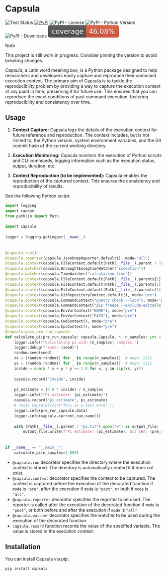 # Capsula

![Test Status](https://github.com/shunichironomura/capsula/workflows/Test/badge.svg?event=push&branch=main)
[![PyPI](https://img.shields.io/pypi/v/capsula)](https://pypi.org/project/capsula/)
![PyPI - License](https://img.shields.io/pypi/l/capsula)
![PyPI - Python Version](https://img.shields.io/pypi/pyversions/capsula)
![PyPI - Downloads](https://img.shields.io/pypi/dm/capsula)
![Coverage Status](coverage/badge.svg?dummy=8484744)

> [!NOTE]
> This project is still work in progress. Consider pinning the version to avoid breaking changes.

*Capsula*, a Latin word meaning *box*, is a Python package designed to help researchers and developers easily capture and reproduce their command execution context. The primary aim of Capsula is to tackle the reproducibility problem by providing a way to capture the execution context at any point in time, preserving it for future use. This ensures that you can reproduce the exact conditions of past command execution, fostering reproducibility and consistency over time.

## Usage

1. **Context Capture:** Capsula logs the details of the execution context for future reference and reproduction. The context includes, but is not limited to, the Python version, system environment variables, and the Git commit hash of the current working directory.

2. **Execution Monitoring:** Capsula monitors the execution of Python scripts and CLI commands, logging information such as the execution status, output, duration, etc.

3. **Context Reproduction (to be implemented):** Capsula enables the reproduction of the captured context. This ensures the consistency and reproducibility of results.

See the following Python script:

```python
import logging
import random
from pathlib import Path

import capsula

logger = logging.getLogger(__name__)


@capsula.run()
@capsula.reporter(capsula.JsonDumpReporter.default(), mode="all")
@capsula.context(capsula.FileContext.default(Path(__file__).parent / "pi.txt", move=True), mode="post")
@capsula.watcher(capsula.UncaughtExceptionWatcher("Exception"))
@capsula.watcher(capsula.TimeWatcher("calculation_time"))
@capsula.context(capsula.FileContext.default(Path(__file__).parents[1] / "pyproject.toml", copy=True), mode="pre")
@capsula.context(capsula.FileContext.default(Path(__file__).parents[1] / "poetry.lock", copy=True), mode="pre")
@capsula.context(capsula.FileContext.default(Path(__file__).parents[1] / "requirements.txt", move=True), mode="pre")
@capsula.context(capsula.GitRepositoryContext.default(), mode="pre")
@capsula.context(capsula.CommandContext("poetry check --lock"), mode="pre")
@capsula.context(capsula.CommandContext("pip freeze --exclude-editable > requirements.txt"), mode="pre")
@capsula.context(capsula.EnvVarContext("HOME"), mode="pre")
@capsula.context(capsula.EnvVarContext("PATH"), mode="pre")
@capsula.context(capsula.CwdContext(), mode="pre")
@capsula.context(capsula.CpuContext(), mode="pre")
@capsula.pass_pre_run_capsule
def calculate_pi(pre_run_capsule: capsula.Capsule, *, n_samples: int = 1_000, seed: int = 42) -> None:
    logger.info(f"Calculating pi with {n_samples} samples.")
    logger.debug(f"Seed: {seed}")
    random.seed(seed)
    xs = (random.random() for _ in range(n_samples))  # noqa: S311
    ys = (random.random() for _ in range(n_samples))  # noqa: S311
    inside = sum(x * x + y * y <= 1.0 for x, y in zip(xs, ys))

    capsula.record("inside", inside)

    pi_estimate = (4.0 * inside) / n_samples
    logger.info(f"Pi estimate: {pi_estimate}")
    capsula.record("pi_estimate", pi_estimate)
    # raise CapsulaError("This is a test error.")
    logger.info(pre_run_capsule.data)
    logger.info(capsula.current_run_name())

    with (Path(__file__).parent / "pi.txt").open("w") as output_file:
        output_file.write(f"Pi estimate: {pi_estimate}. Git SHA: {pre_run_capsule.data[('git', 'capsula')]['sha']}")


if __name__ == "__main__":
    calculate_pi(n_samples=1_000)
```

- `@capsula.run` decorator specifies the directory where the execution context is stored. The directory is automatically created if it does not exist.
- `@capsula.context` decorator specifies the context to be captured. The context is captured before the execution of the decorated function if `mode` is `"pre"`, after the execution if `mode` is `"post"`, or both if `mode` is `"all"`.
- `@capsula.reporter` decorator specifies the reporter to be used. The reporter is called after the execution of the decorated function if `mode` is `"post"`, or both before and after the execution if `mode` is `"all"`.
- `@capsula.watcher` decorator specifies the watcher to be used during the execution of the decorated function.
- `capsula.record` function records the value of the specified variable. The value is stored in the execution context.

## Installation

You can install Capsula via pip:

```bash
pip install capsula
```
